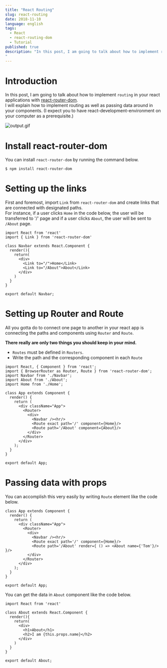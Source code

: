 ```yaml
---
title: "React Routing"
slug: react-routing
date: 2018-11-10
language: english
tags:
  - React
  - react-routing-dom
  - Tutorial
published: true
description: "In this post, I am going to talk about how to implement routing in your react applications with [react-router-dom](https://www.npmjs.com/package/react-router-dom).  I will explain how to implement routing as well as passing data around in your components. (I expect you to have react-development-environment on your computer as a prerequisite.)
"
---
```

# Introduction
In this post, I am going to talk about how to implement `routing` in your react applications with [react-router-dom](https://www.npmjs.com/package/react-router-dom).    
I will explain how to implement routing as well as passing data around in your components. (I expect you to have react-development-environment on your computer as a prerequisite.)

![output.gif](https://qiita-image-store.s3.amazonaws.com/0/258219/99114ff7-f968-f469-2912-44a08a0d6af1.gif)

# Install react-router-dom
 You can install `react-router-dom` by running the command below.

```console
$ npm install react-router-dom
```

# Setting up the links
 First and foremost, import `Link` from `react-router-dom` and create links that are connected with designated paths.  
 For instance, if a user clicks `Home` in the code below, the user will be transferred to '/' page and if a user clicks `About`, the user will be sent to `/About` page.

```JS
import React from 'react'
import { Link } from 'react-router-dom'

class Navbar extends React.Component {
  render(){
    return(
      <div>
        <Link to="/">Home</Link>
        <Link to="/About">About</Link>
      </div>
    )
  }
}

export default Navbar;
```

# Setting up Router and Route
 All you gotta do to connect one page to another in your react app is connecting the paths and components using `Router` and `Route`.

__There really are only two things you should keep in your mind.__

- `Routes` must be defined in `Routers`.
- Write the path and the corresponding component in each `Route`

```JS
import React, { Component } from 'react';
import { BrowserRouter as Router, Route } from 'react-router-dom';
import Navbar from './Navbar';
import About from './About';
import Home from './Home';

class App extends Component {
  render() {
    return (
      <div className="App">
        <Router>
          <div>
            <Navbar /><hr/>
            <Route exact path='/' component={Home}/>
            <Route path='/About' component={About}/>
          </div>
        </Router>
      </div>
    );
  }
}

export default App;
```

# Passing data with props
 You can accomplish this very easily by writing `Route` element like the code below.

```JS
class App extends Component {
  render() {
    return (
      <div className="App">
        <Router>
          <div>
            <Navbar /><hr/>
            <Route exact path='/' component={Home}/>
            <Route path='/About' render={ () => <About name={'Tom'}/> }/>
          </div>
        </Router>
      </div>
    );
  }
}

export default App;
```
 You can get the data in `About` component like the code below.

```JS
import React from 'react'

class About extends React.Component {
  render(){
    return(
      <div>
        <h1>About</h1>
        <h2>I am {this.props.name}</h2>
      </div>
    )
  }
}

export default About;
```
